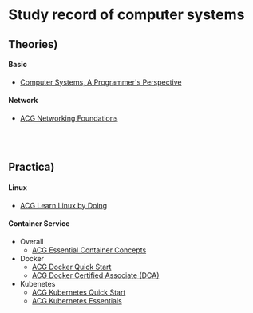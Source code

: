 # Study record of computer systems

## Theories)
#### Basic
  * [Computer Systems, A Programmer's Perspective](./theory/computer_systems_basic/main.md)
#### Network
  * [ACG Networking Foundations](./theory/network/acg_networking_foundations/main.md)

<br><br>

## Practica) 
#### Linux
  * [ACG Learn Linux by Doing](./practice/linux/acg_learn_by_doing/main.md)
#### Container Service
  * Overall
    * [ACG Essential Container Concepts](./practice/container/acg_essential_container/main.md)
  * Docker
    * [ACG Docker Quick Start](./practice/container/acg_docker_quick_start/main.md)
    * [ACG Docker Certified Associate (DCA)](./practice/container/acg_dca/main.md)
  * Kubenetes
    * [ACG Kubernetes Quick Start](./practice/container/acg_k8s_quick_start/main.md)
    * [ACG Kubernetes Essentials](./practice/container/acg_k8s_essentials/main.md)